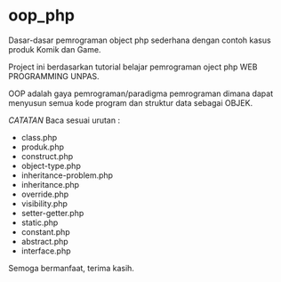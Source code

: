 # oop_php
Dasar-dasar pemrograman object php sederhana dengan contoh kasus produk Komik dan Game.

Project ini berdasarkan tutorial belajar pemrograman oject php WEB PROGRAMMING UNPAS.

OOP adalah gaya pemrograman/paradigma pemrograman 
dimana dapat menyusun semua kode program dan struktur data sebagai OBJEK. 

*CATATAN*
Baca sesuai urutan :
- class.php
- produk.php
- construct.php
- object-type.php
- inheritance-problem.php
- inheritance.php
- override.php
- visibility.php
- setter-getter.php
- static.php
- constant.php
- abstract.php
- interface.php

Semoga bermanfaat, terima kasih.
